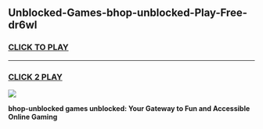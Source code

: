 
## Unblocked-Games-bhop-unblocked-Play-Free-dr6wl
<h3>
<a href="https://premium76.site?title=bhop-unblocked&ref=20M">CLICK TO PLAY</a></h3>
<hr>

<h3>
<a href="https://premium76.site?title=bhop-unblocked&ref=20M">CLICK 2 PLAY</a>
  
</h3>

<a href="https://premium76.site?title=bhop-unblocked&ref=19M"><img src="https://clearcache.store/games.png"></a>


**bhop-unblocked games unblocked: Your Gateway to Fun and Accessible Online Gaming**

